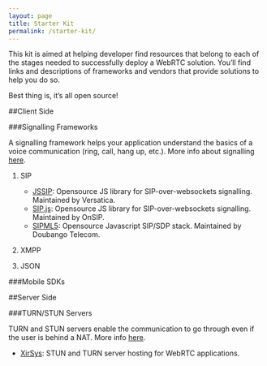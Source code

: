 ```yaml
---
layout: page
title: Starter Kit
permalink: /starter-kit/
---
```


This kit is aimed at helping developer find resources that belong to each of the stages needed to successfully deploy a WebRTC solution. You’ll find links and descriptions of frameworks and vendors that provide solutions to help you do so.

Best thing is, it’s all open source!


##Client Side

###Signalling Frameworks

A signalling framework helps your application understand the basics of a voice communication (ring, call, hang up, etc.). More info about signalling [here](/webrtc-dictionnary/#signalling).

1. SIP
    *   [JSSIP](http://jssip.net/): Opensource JS library for SIP-over-websockets signalling. Maintained by Versatica.
    *   [SIP.js](http://sipjs.com/): Opensource JS library for SIP-over-websockets signalling. Maintained by OnSIP.
    *   [SIPML5](http://sipml5.org/): Opensource Javascript SIP/SDP stack. Maintained by Doubango Telecom.

2. XMPP

3. JSON

###Mobile SDKs

##Server Side

###TURN/STUN Servers

TURN and STUN servers enable the communication to go through even if the user is behind a NAT. More info [here](/webrtc-dictionnary/#NAT).

*   [XirSys](http://xirsys.com/): STUN and TURN server hosting for WebRTC applications.
